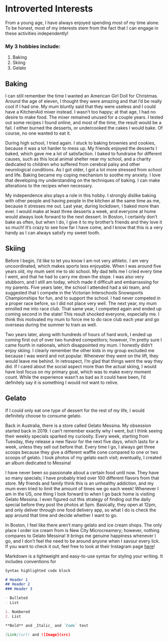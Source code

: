 # Introverted Interests
From a young age, I have always enjoyed spending most of my time alone. To be honest, most of my interests stem from the fact that I can engage in these activities independently!

### My 3 hobbies include:
1. Baking
2. Skiing
3. Gelato

## Baking 

I can still remember the time I wanted an American Girl Doll for Christmas. Around the age of eleven, I thought they were amazing and that I’d be really cool if I had one. My mum bluntly said that they were useless and I could have a KitchenAid mixer instead. I wasn’t too happy; at that age, I had no desire to make food. The mixer remained unused for a couple years. I tested out some recipes I found online, and most of the time, the result would be a fail. I either burned the desserts, or undercooked the cakes I would bake. Of course, no one wanted to eat it. 

During high school, I tried again. I stuck to baking brownies and cookies, because it was a lot harder to mess up. My friends enjoyed the desserts I baked, which gave me a lot of satisfaction. I baked to fundraise for different causes, such as this local animal shelter near my school, and a charity dedicated to children who suffered from cerebral palsy and other neurological conditions. As I got older, I got a lot more stressed from school and life. Baking became my coping mechanism to soothe my anxiety. I love that developing my understanding on the techniques of baking. I can make alterations to the recipes when necessary. 

My independence also plays a role in this hobby. I strongly dislike baking with other people and having people in the kitchen at the same time as me, because it stresses me out. Last year, during lockdown, I baked more than ever. I would make at least three desserts a week, and everyone at home would always look forward to the next dessert. In Boston, I certainly don’t bake as often, but when I do, I give it to my brother’s friends and they love it so much! It’s crazy to see how far I have come, and I know that this is a very handy as I can always satisfy my sweet tooth.


## Skiing

Before I begin, I’d like to let you know I am not very athletic. I am very uncoordinated, which makes sports less enjoyable. When I was around five years old, my mum sent me to ski school. My dad tells me I cried every time I went, and that he had to carry me down the slope. I was also very stubborn, and I still am today, which made it difficult and embarrassing for my parents. Five years later, the school I attended had a ski team, and suggested that I compete in the Victorian Interschools Snowsports Championships for fun, and to support the school. I had never competed in a proper race before, so I did not place very well. The next year, my mum enrolled me into race club. That same year, I competed again and ended up coming second in the state! This result shocked everyone, especially me. I think this motivated my mum to force me to do race club each year and go overseas during the summer to train as well. 

Two years later, along with hundreds of hours of hard work, I ended up coming first out of over two hundred competitors; however, I’m pretty sure I came fourth in nationals, which disappointed my mum. I honestly didn’t enjoy skiing. I clearly remember the other kids in my group excluded me because I was weird and not popular. Whenever they went on the lift, they would leave me behind. In retrospect, I’m glad that things went the way they did. If I cared about the social aspect more than the actual skiing, I would have lost focus on my primary goal, which was to make every moment count. While the experience wasn’t as bad as it could have been, I’d definitely say it is something I would not want to relive.


## Gelato


If I could only eat one type of dessert for the rest of my life, I would definitely choose to consume gelato.

Back in Australia, there is a store called Gelato Messina. My obsession started back in 2019. I can’t remember exactly why I went, but I think seeing their weekly specials sparked my curiosity. Every week, starting from Tuesday, they release a new flavor for the next five days, which lasts for a week, unless they sell out before that. Every time I go, I always get three scoops because they give a different waffle cone compared to one or two scoops of gelato. I took photos of my gelato each visit; eventually, I created an album dedicated to Messina!

I have never been so passionate about a certain food until now. They have so many specials; I have probably tried over 100 different flavors from that store. My friends and family think this is an unhealthy addiction, and my mum even tried to limit the amount of times we go each week! Whenever I am in the US, one thing I look forward to when I go back home is visiting Gelato Messina. I even figured out this strategy of finding out the daily special before they post the photos at 5pm. Basically, they open at 12pm, and only deliver through one food delivery app, so what I do is check the app around that time and decide whether I want to go. 

In Boston, I feel like there aren’t many gelato and ice cream shops. The only place I order ice cream from is New City Microcreamery; however, nothing compares to Gelato Messina! It brings me genuine happiness whenever I go, and I don’t feel the need to be around anyone when I savour every lick. If you want to check it out, feel free to look at their Instagram page [here](https://www.instagram.com/gelatomessina/)!

Markdown is a lightweight and easy-to-use syntax for styling your writing. It includes conventions for

```markdown
Syntax highlighted code block

# Header 1
## Header 2
### Header 3

- Bulleted
- List

1. Numbered
2. List

**Bold** and _Italic_ and `Code` text

[Link](url) and ![Image](src)
```

